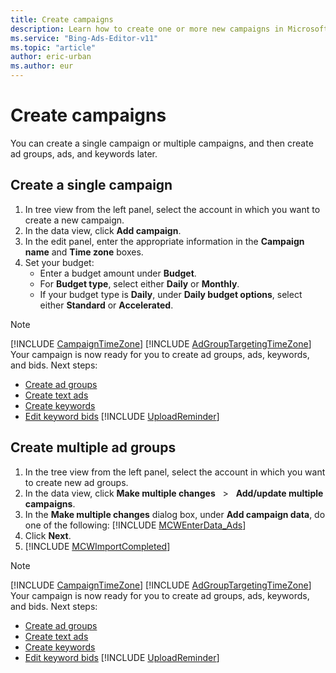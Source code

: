 ```yaml
---
title: Create campaigns
description: Learn how to create one or more new campaigns in Microsoft Advertising Editor.
ms.service: "Bing-Ads-Editor-v11"
ms.topic: "article"
author: eric-urban
ms.author: eur
---
```


# Create campaigns

You can create a single campaign or multiple campaigns, and then create ad groups, ads, and keywords later.

## Create a single campaign
1. In tree view from the left panel, select the account in which you want to create a new campaign.
1. In the data view, click **Add campaign**.
1. In the edit panel, enter the appropriate information in the **Campaign name** and **Time zone** boxes.
1. Set your budget:
   - Enter a budget amount under **Budget**.
   - For **Budget type**, select either **Daily** or **Monthly**.
   - If your budget type is **Daily**, under **Daily budget options**, select either **Standard** or **Accelerated**.

> [!NOTE]
> [!INCLUDE [CampaignTimeZone](./includes/CampaignTimeZone.md)]
> [!INCLUDE [AdGroupTargetingTimeZone](./includes/AdGroupTargetingTimeZone.md)]
> Your campaign is now ready for you to create ad groups, ads, keywords, and bids. Next steps:
> - [Create ad groups](./hlp_BAE_PROC_CreateAdGroups.md)
> - [Create text ads](./hlp_BAE_PROC_CreateTextAds.md)
> - [Create keywords](./hlp_BAE_PROC_CreateKeywords.md)
> - [Edit keyword bids](./hlp_BAE_PROC_BulkEditKWBids.md)
> [!INCLUDE [UploadReminder](./includes/UploadReminder.md)]

## Create multiple ad groups
1. In the tree view from the left panel, select the account in which you want to create new ad groups.
1. In the data view, click **Make multiple changes** &nbsp; &gt; &nbsp; **Add/update multiple campaigns**.
1. In the **Make multiple changes** dialog box, under **Add campaign data**, do one of the following:				[!INCLUDE [MCWEnterData_Ads](./includes/MCWEnterData_Ads.md)]
1. Click **Next**.
1. [!INCLUDE [MCWImportCompleted](./includes/MCWImportCompleted.md)]

> [!NOTE]
> [!INCLUDE [CampaignTimeZone](./includes/CampaignTimeZone.md)]
> [!INCLUDE [AdGroupTargetingTimeZone](./includes/AdGroupTargetingTimeZone.md)]
> Your campaign is now ready for you to create ad groups, ads, keywords, and bids. Next steps:
> - [Create ad groups](./hlp_BAE_PROC_CreateAdGroups.md)
> - [Create text ads](./hlp_BAE_PROC_CreateTextAds.md)
> - [Create keywords](./hlp_BAE_PROC_CreateKeywords.md)
> - [Edit keyword bids](./hlp_BAE_PROC_BulkEditKWBids.md)
> [!INCLUDE [UploadReminder](./includes/UploadReminder.md)]


